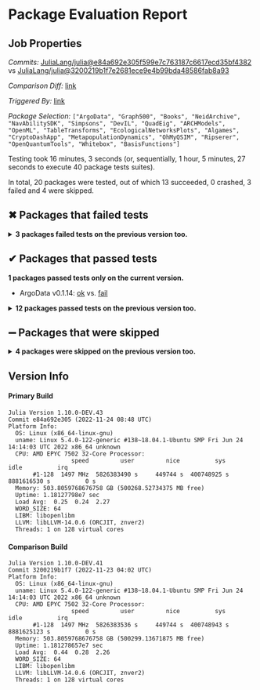 # Package Evaluation Report

## Job Properties

*Commits:* [JuliaLang/julia@e84a692e305f599e7c763187c6617ecd35bf4382](https://github.com/JuliaLang/julia/commit/e84a692e305f599e7c763187c6617ecd35bf4382) vs [JuliaLang/julia@3200219b1f7e2681ece9e4b99bda48586fab8a93](https://github.com/JuliaLang/julia/commit/3200219b1f7e2681ece9e4b99bda48586fab8a93)

*Comparison Diff:* [link](https://github.com/JuliaLang/julia/compare/3200219b1f7e2681ece9e4b99bda48586fab8a93..e84a692e305f599e7c763187c6617ecd35bf4382)

*Triggered By:* [link](https://github.com/JuliaLang/julia/pull/47683#issuecomment-1331953025)

*Package Selection:* `["ArgoData", "Graph500", "Books", "NeidArchive", "NavAbilitySDK", "Simpsons", "DevIL", "QuadEig", "ARCHModels", "OpenML", "TableTransforms", "EcologicalNetworksPlots", "Algames", "CryptoDashApp", "MetapopulationDynamics", "OhMyQSIM", "Ripserer", "OpenQuantumTools", "Whitebox", "BasisFunctions"]`

Testing took 16 minutes, 3 seconds (or, sequentially, 1 hour, 5 minutes, 27 seconds to execute 40 package tests suites).

In total, 20 packages were tested, out of which 13 succeeded, 0 crashed, 3 failed and 4 were skipped.


## ✖ Packages that failed tests

<details><summary><strong>3 packages failed tests on the previous version too.</strong></summary>
<p>

<details open><summary>Package has test failures (1 packages):</summary>
<p>


- [Graph500 v0.1.0](https://s3.amazonaws.com/julialang-reports/nanosoldier/pkgeval/by_hash/e84a692_vs_3200219/Graph500.primary.log)

</p>
</details>

<details open><summary>There were unidentified errors (1 packages):</summary>
<p>


- [Ripserer v0.16.11](https://s3.amazonaws.com/julialang-reports/nanosoldier/pkgeval/by_hash/e84a692_vs_3200219/Ripserer.primary.log)

</p>
</details>

<details open><summary>Tests became inactive (1 packages):</summary>
<p>


- [NavAbilitySDK v0.4.9](https://s3.amazonaws.com/julialang-reports/nanosoldier/pkgeval/by_hash/e84a692_vs_3200219/NavAbilitySDK.primary.log)

</p>
</details>

</p>
</details>


## ✔ Packages that passed tests

**1 packages passed tests only on the current version.**

- ArgoData v0.1.14: [ok](https://s3.amazonaws.com/julialang-reports/nanosoldier/pkgeval/by_hash/e84a692_vs_3200219/ArgoData.primary.log) vs. [fail](https://s3.amazonaws.com/julialang-reports/nanosoldier/pkgeval/by_hash/e84a692_vs_3200219/ArgoData.against.log)

<details><summary><strong>12 packages passed tests on the previous version too.</strong></summary>
<p>

- [ARCHModels v2.2.3](https://s3.amazonaws.com/julialang-reports/nanosoldier/pkgeval/by_hash/e84a692_vs_3200219/ARCHModels.primary.log)
- [Algames v0.1.6](https://s3.amazonaws.com/julialang-reports/nanosoldier/pkgeval/by_hash/e84a692_vs_3200219/Algames.primary.log)
- [BasisFunctions v0.5.4](https://s3.amazonaws.com/julialang-reports/nanosoldier/pkgeval/by_hash/e84a692_vs_3200219/BasisFunctions.primary.log)
- [Books v2.0.3](https://s3.amazonaws.com/julialang-reports/nanosoldier/pkgeval/by_hash/e84a692_vs_3200219/Books.primary.log)
- [EcologicalNetworksPlots v0.1.0](https://s3.amazonaws.com/julialang-reports/nanosoldier/pkgeval/by_hash/e84a692_vs_3200219/EcologicalNetworksPlots.primary.log)
- [MetapopulationDynamics v0.0.1](https://s3.amazonaws.com/julialang-reports/nanosoldier/pkgeval/by_hash/e84a692_vs_3200219/MetapopulationDynamics.primary.log)
- [NeidArchive v0.1.2](https://s3.amazonaws.com/julialang-reports/nanosoldier/pkgeval/by_hash/e84a692_vs_3200219/NeidArchive.primary.log)
- [OpenML v0.3.0](https://s3.amazonaws.com/julialang-reports/nanosoldier/pkgeval/by_hash/e84a692_vs_3200219/OpenML.primary.log)
- [OpenQuantumTools v0.7.3](https://s3.amazonaws.com/julialang-reports/nanosoldier/pkgeval/by_hash/e84a692_vs_3200219/OpenQuantumTools.primary.log)
- [QuadEig v0.1.0](https://s3.amazonaws.com/julialang-reports/nanosoldier/pkgeval/by_hash/e84a692_vs_3200219/QuadEig.primary.log)
- [Simpsons v0.1.1](https://s3.amazonaws.com/julialang-reports/nanosoldier/pkgeval/by_hash/e84a692_vs_3200219/Simpsons.primary.log)
- [TableTransforms v1.7.2](https://s3.amazonaws.com/julialang-reports/nanosoldier/pkgeval/by_hash/e84a692_vs_3200219/TableTransforms.primary.log)

</p>
</details>


## ➖ Packages that were skipped

<details><summary><strong>4 packages were skipped on the previous version too.</strong></summary>
<p>

<details open><summary>Package could not be installed (4 packages):</summary>
<p>


- [CryptoDashApp](https://s3.amazonaws.com/julialang-reports/nanosoldier/pkgeval/by_hash/e84a692_vs_3200219/CryptoDashApp.primary.log)
- [DevIL](https://s3.amazonaws.com/julialang-reports/nanosoldier/pkgeval/by_hash/e84a692_vs_3200219/DevIL.primary.log)
- [OhMyQSIM](https://s3.amazonaws.com/julialang-reports/nanosoldier/pkgeval/by_hash/e84a692_vs_3200219/OhMyQSIM.primary.log)
- [Whitebox](https://s3.amazonaws.com/julialang-reports/nanosoldier/pkgeval/by_hash/e84a692_vs_3200219/Whitebox.primary.log)

</p>
</details>

</p>
</details>


## Version Info

#### Primary Build

```
Julia Version 1.10.0-DEV.43
Commit e84a692e305 (2022-11-24 08:48 UTC)
Platform Info:
  OS: Linux (x86_64-linux-gnu)
  uname: Linux 5.4.0-122-generic #138~18.04.1-Ubuntu SMP Fri Jun 24 14:14:03 UTC 2022 x86_64 unknown
  CPU: AMD EPYC 7502 32-Core Processor: 
                  speed         user         nice          sys         idle          irq
       #1-128  1497 MHz  5826383490 s     449744 s  400748925 s  8881616530 s          0 s
  Memory: 503.8059768676758 GB (500268.52734375 MB free)
  Uptime: 1.18127798e7 sec
  Load Avg:  0.25  0.24  2.27
  WORD_SIZE: 64
  LIBM: libopenlibm
  LLVM: libLLVM-14.0.6 (ORCJIT, znver2)
  Threads: 1 on 128 virtual cores

```

#### Comparison Build

```
Julia Version 1.10.0-DEV.41
Commit 3200219b1f7 (2022-11-23 04:02 UTC)
Platform Info:
  OS: Linux (x86_64-linux-gnu)
  uname: Linux 5.4.0-122-generic #138~18.04.1-Ubuntu SMP Fri Jun 24 14:14:03 UTC 2022 x86_64 unknown
  CPU: AMD EPYC 7502 32-Core Processor: 
                  speed         user         nice          sys         idle          irq
       #1-128  1497 MHz  5826383536 s     449744 s  400748943 s  8881625123 s          0 s
  Memory: 503.8059768676758 GB (500299.13671875 MB free)
  Uptime: 1.181278657e7 sec
  Load Avg:  0.44  0.28  2.26
  WORD_SIZE: 64
  LIBM: libopenlibm
  LLVM: libLLVM-14.0.6 (ORCJIT, znver2)
  Threads: 1 on 128 virtual cores

```
<!-- Generated on 2022-11-30T08:07:31.031 -->
